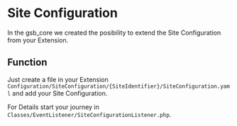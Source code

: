 # Site Configuration

In the gsb_core we created the posibility to extend the Site Configuration from your Extension.

## Function

Just create a file in your Extension `Configuration/SiteConfiguration/{SiteIdentifier}/SiteConfiguration.yaml` and add your Site Configuration.

For Details start your journey in  `Classes/EventListener/SiteConfigurationListener.php`.
